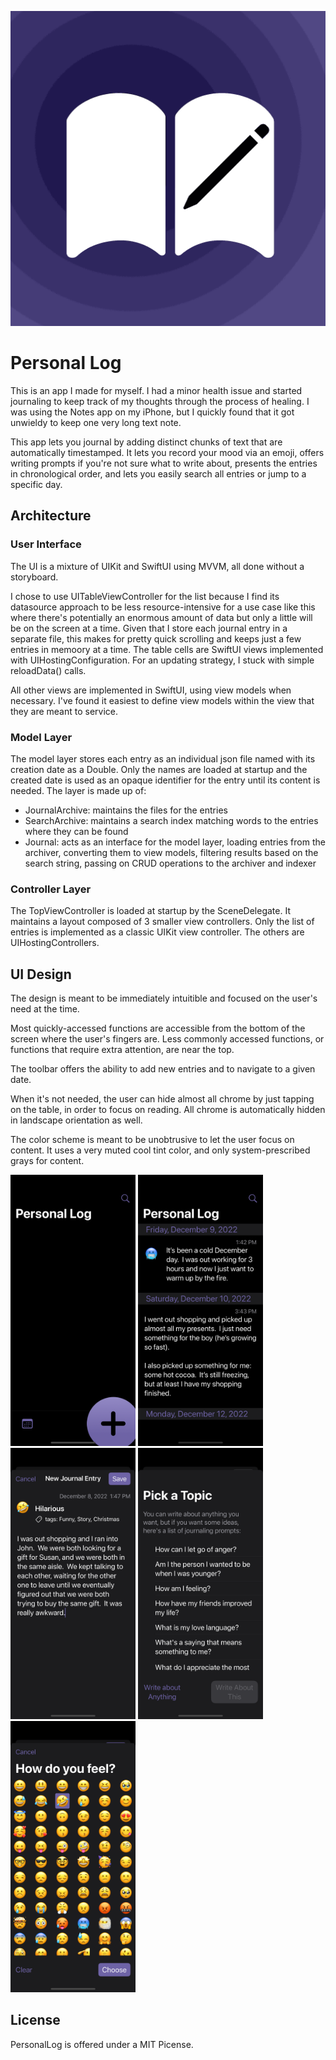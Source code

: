 ![Personal Log App Icon](https://github.com/jaywardell/PersonalLog/blob/main/PersonalLog/Assets.xcassets/AppIcon.appiconset/icon.png?raw=true "icon")

# Personal Log

This is an app I made for myself. I had a minor health issue and started journaling to keep track of my thoughts through the process of healing.  I was using the Notes app on my iPhone, but I quickly found that it got unwieldy to keep one very long text note.

This app lets you journal by adding distinct chunks of text that are automatically timestamped. It lets you record your mood via an emoji, offers writing prompts if you're not sure what to write about, presents the entries in chronological order, and lets you easily search all entries or jump to a specific day.

## Architecture

### User Interface
The UI is a mixture of UIKit and SwiftUI using MVVM, all done without a storyboard.

I chose to use UITableViewController for the list because I find its datasource approach to be less resource-intensive for a use case like this where there's potentially an enormous amount of data but only a little will be on the screen at a time. Given that I store each journal entry in a separate file, this makes for pretty quick scrolling and keeps just a few entries in memoory at a time. The table cells are SwiftUI views implemented with UIHostingConfiguration. For an updating strategy, I stuck with simple reloadData() calls.

All other views are implemented in SwiftUI, using view models when necessary. I've found it easiest to define view models within the view that they are meant to service.

### Model Layer
The model layer stores each entry as an individual json file named with its creation date as a Double. Only the names are loaded at startup and the created date is used as an opaque identifier for the entry until its content is needed. The layer is made up of:

* JournalArchive: maintains the files for the entries
* SearchArchive: maintains a search index matching words to the entries where they can be found
* Journal: acts as an interface for the model layer, loading entries from the archiver, converting them to view models, filtering results based on the search string, passing on CRUD operations to the archiver and indexer
    
### Controller Layer
The TopViewController is loaded at startup by the SceneDelegate. It maintains a layout composed of 3 smaller view controllers. Only the list of entries is implemented as a classic UIKit view controller.  The others are UIHostingControllers.


## UI Design
The design is meant to be immediately intuitible and focused on the user's need at the time. 

Most quickly-accessed functions are accessible from the bottom of the screen where the user's fingers are. Less commonly accessed functions, or functions that require extra attention, are near the top.  

The toolbar offers the ability to add new entries and to navigate to a given date.  

When it's not needed, the user can hide almost all chrome by just tapping on the table, in order to focus on reading. All chrome is automatically hidden in landscape orientation as well.

The color scheme is meant to be unobtrusive to let the user focus on content. It uses a very muted cool tint color, and only system-prescribed grays for content.

<img src="https://github.com/jaywardell/PersonalLog/blob/main/promotional/screenshots/empty.png?raw=true" width=200>
<img src="https://github.com/jaywardell/PersonalLog/blob/main/promotional/screenshots/full_no_chrome.png?raw=true"  width=200 />
<img src="https://github.com/jaywardell/PersonalLog/blob/main/promotional/screenshots/entry.png?raw=true"  width=200 />
<img src="https://github.com/jaywardell/PersonalLog/blob/main/promotional/screenshots/writing_prompts.png?raw=true"  width=200 />
<img src="https://github.com/jaywardell/PersonalLog/blob/main/promotional/screenshots/emoji.png?raw=true"  width=200 />

## License

PersonalLog is offered under a MIT Picense.

